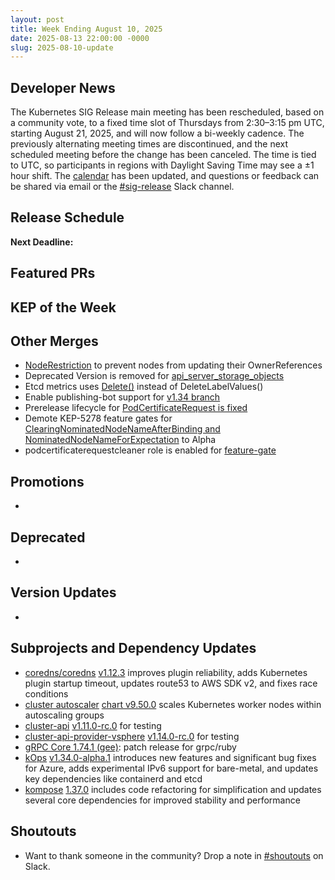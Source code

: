 ```yaml
---
layout: post
title: Week Ending August 10, 2025
date: 2025-08-13 22:00:00 -0000
slug: 2025-08-10-update
---
```


## Developer News

The Kubernetes SIG Release main meeting has been rescheduled, based on a community vote, to a fixed time slot of Thursdays from 2:30–3:15 pm UTC, starting August 21, 2025, and will now follow a bi-weekly cadence. The previously alternating meeting times are discontinued, and the next scheduled meeting before the change has been canceled. The time is tied to UTC, so participants in regions with Daylight Saving Time may see a ±1 hour shift. The [calendar](https://www.kubernetes.dev/resources/calendar/) has been updated, and questions or feedback can be shared via email or the [#sig-release](https://kubernetes.slack.com/archives/C2C40FMNF) Slack channel.


## Release Schedule

**Next Deadline:**


## Featured PRs


## KEP of the Week


## Other Merges

* [NodeRestriction](https://github.com/kubernetes/kubernetes/pull/133470) to prevent nodes from updating their OwnerReferences 
* Deprecated Version is removed for [api_server_storage_objects](https://github.com/kubernetes/kubernetes/pull/133431)
* Etcd metrics uses [Delete()](https://github.com/kubernetes/kubernetes/pull/133412) instead of DeleteLabelValues()
* Enable publishing-bot support for [v1.34 branch](https://github.com/kubernetes/kubernetes/pull/133447)
* Prerelease lifecycle for [PodCertificateRequest is fixed](https://github.com/kubernetes/kubernetes/pull/133350) 
* Demote KEP-5278 feature gates for [ClearingNominatedNodeNameAfterBinding and NominatedNodeNameForExpectation](https://github.com/kubernetes/kubernetes/pull/133293) to Alpha
* podcertificaterequestcleaner role is enabled for [feature-gate](https://github.com/kubernetes/kubernetes/pull/133409)
## Promotions

*

## Deprecated

*

## Version Updates

*

## Subprojects and Dependency Updates

* [coredns/coredns](https://github.com/coredns/coredns) [v1.12.3](https://github.com/coredns/coredns/releases/tag/v1.12.3) improves plugin reliability, adds Kubernetes plugin startup timeout, updates route53 to AWS SDK v2, and fixes race conditions
* [cluster autoscaler](https://github.com/kubernetes/autoscaler) [chart v9.50.0](https://github.com/kubernetes/autoscaler/releases/tag/cluster-autoscaler-chart-9.50.0) scales Kubernetes worker nodes within autoscaling groups
* [cluster-api](https://github.com/kubernetes-sigs/cluster-api) [v1.11.0-rc.0](https://github.com/kubernetes-sigs/cluster-api/releases/tag/v1.11.0-rc.1) for testing
* [cluster-api-provider-vsphere](https://github.com/kubernetes-sigs/cluster-api-provider-vsphere) [v1.14.0-rc.0](https://github.com/kubernetes-sigs/cluster-api-provider-vsphere/releases/tag/v1.14.0-rc.0) for testing 
* [gRPC Core 1.74.1 (gee)](https://github.com/grpc/grpc/releases/tag/v1.74.1): patch release for grpc/ruby
* [kOps](https://github.com/kubernetes/kops) [v1.34.0-alpha.1](https://github.com/kubernetes/kops/releases/tag/v1.34.0-alpha.1) introduces new features and significant bug fixes for Azure, adds experimental IPv6 support for bare-metal, and updates key dependencies like containerd and etcd
* [kompose](https://github.com/kubernetes/kompose) [1.37.0](https://github.com/kubernetes/kompose/releases/tag/v1.37.0) includes code refactoring for simplification and updates several core dependencies for improved stability and performance
  
## Shoutouts

* Want to thank someone in the community? Drop a note in [#shoutouts](https://kubernetes.slack.com/archives/C92G08FGD) on Slack.
